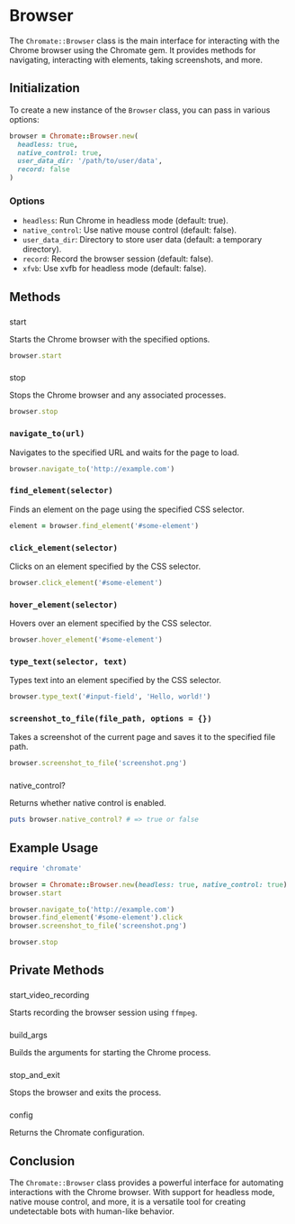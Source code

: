 # Browser

The `Chromate::Browser` class is the main interface for interacting with the Chrome browser using the Chromate gem. It provides methods for navigating, interacting with elements, taking screenshots, and more.

## Initialization

To create a new instance of the `Browser` class, you can pass in various options:

```ruby
browser = Chromate::Browser.new(
  headless: true,
  native_control: true,
  user_data_dir: '/path/to/user/data',
  record: false
)
```

### Options

- `headless`: Run Chrome in headless mode (default: true).
- `native_control`: Use native mouse control (default: false).
- `user_data_dir`: Directory to store user data (default: a temporary directory).
- `record`: Record the browser session (default: false).
- `xfvb`: Use xvfb for headless mode (default: false).

## Methods

### 

start



Starts the Chrome browser with the specified options.

```ruby
browser.start
```

### 

stop



Stops the Chrome browser and any associated processes.

```ruby
browser.stop
```

### `navigate_to(url)`

Navigates to the specified URL and waits for the page to load.

```ruby
browser.navigate_to('http://example.com')
```

### `find_element(selector)`

Finds an element on the page using the specified CSS selector.

```ruby
element = browser.find_element('#some-element')
```

### `click_element(selector)`

Clicks on an element specified by the CSS selector.

```ruby
browser.click_element('#some-element')
```

### `hover_element(selector)`

Hovers over an element specified by the CSS selector.

```ruby
browser.hover_element('#some-element')
```

### `type_text(selector, text)`

Types text into an element specified by the CSS selector.

```ruby
browser.type_text('#input-field', 'Hello, world!')
```

### `screenshot_to_file(file_path, options = {})`

Takes a screenshot of the current page and saves it to the specified file path.

```ruby
browser.screenshot_to_file('screenshot.png')
```

### 

native_control?



Returns whether native control is enabled.

```ruby
puts browser.native_control? # => true or false
```

## Example Usage

```ruby
require 'chromate'

browser = Chromate::Browser.new(headless: true, native_control: true)
browser.start

browser.navigate_to('http://example.com')
browser.find_element('#some-element').click
browser.screenshot_to_file('screenshot.png')

browser.stop
```

## Private Methods

### 

start_video_recording



Starts recording the browser session using `ffmpeg`.

### 

build_args



Builds the arguments for starting the Chrome process.

### 

stop_and_exit



Stops the browser and exits the process.

### 

config



Returns the Chromate configuration.

## Conclusion

The `Chromate::Browser` class provides a powerful interface for automating interactions with the Chrome browser. With support for headless mode, native mouse control, and more, it is a versatile tool for creating undetectable bots with human-like behavior.